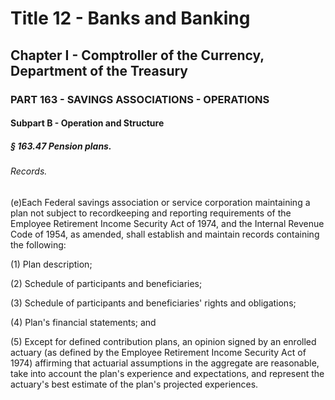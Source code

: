 
# Title 12 - Banks and Banking
## Chapter I - Comptroller of the Currency, Department of the Treasury
### PART 163 - SAVINGS ASSOCIATIONS - OPERATIONS
#### Subpart B - Operation and Structure
##### § 163.47 Pension plans.
###### Records.

(e)Each Federal savings association or service corporation maintaining a plan not subject to recordkeeping and reporting requirements of the Employee Retirement Income Security Act of 1974, and the Internal Revenue Code of 1954, as amended, shall establish and maintain records containing the following:

(1) Plan description;

(2) Schedule of participants and beneficiaries;

(3) Schedule of participants and beneficiaries' rights and obligations;

(4) Plan's financial statements; and

(5) Except for defined contribution plans, an opinion signed by an enrolled actuary (as defined by the Employee Retirement Income Security Act of 1974) affirming that actuarial assumptions in the aggregate are reasonable, take into account the plan's experience and expectations, and represent the actuary's best estimate of the plan's projected experiences.
